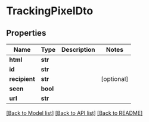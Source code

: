 # TrackingPixelDto

## Properties
Name | Type | Description | Notes
------------ | ------------- | ------------- | -------------
**html** | **str** |  | 
**id** | **str** |  | 
**recipient** | **str** |  | [optional] 
**seen** | **bool** |  | 
**url** | **str** |  | 

[[Back to Model list]](../README#documentation-for-models) [[Back to API list]](../README#documentation-for-api-endpoints) [[Back to README]](../README)


